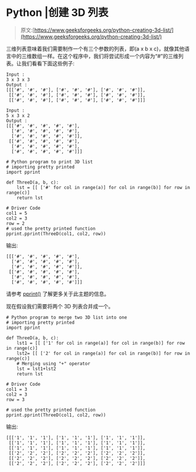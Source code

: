 # Python |创建 3D 列表

> 原文:[https://www.geeksforgeeks.org/python-creating-3d-list/](https://www.geeksforgeeks.org/python-creating-3d-list/)

三维列表意味着我们需要制作一个有三个参数的列表，即(a x b x c)，就像其他语言中的三维数组一样。在这个程序中，我们将尝试形成一个内容为“#”的三维列表。让我们看看下面这些例子:

```
Input : 
3 x 3 x 3
Output :
[[['#', '#', '#'], ['#', '#', '#'], ['#', '#', '#']],
 [['#', '#', '#'], ['#', '#', '#'], ['#', '#', '#']],
 [['#', '#', '#'], ['#', '#', '#'], ['#', '#', '#']]]

Input :
5 x 3 x 2
Output :
[[['#', '#', '#', '#', '#'],
  ['#', '#', '#', '#', '#'],
  ['#', '#', '#', '#', '#']],
 [['#', '#', '#', '#', '#'],
  ['#', '#', '#', '#', '#'],
  ['#', '#', '#', '#', '#']]]

```

```
# Python program to print 3D list
# importing pretty printed
import pprint

def ThreeD(a, b, c):
    lst = [[ ['#' for col in range(a)] for col in range(b)] for row in range(c)]
    return lst

# Driver Code
col1 = 5
col2 = 3
row = 2
# used the pretty printed function
pprint.pprint(ThreeD(col1, col2, row))
```

输出:

```
[[['#', '#', '#', '#', '#'],
  ['#', '#', '#', '#', '#'],
  ['#', '#', '#', '#', '#']],
 [['#', '#', '#', '#', '#'],
  ['#', '#', '#', '#', '#'],
  ['#', '#', '#', '#', '#']]]

```

请参考 [pprint()](https://www.geeksforgeeks.org/pprint-data-pretty-printer-python/) 了解更多关于此主题的信息。

现在假设我们需要将两个 3D 列表合并成一个。

```
# Python program to merge two 3D list into one
# importing pretty printed
import pprint

def ThreeD(a, b, c):
    lst1 = [[ ['1' for col in range(a)] for col in range(b)] for row in range(c)]
    lst2= [[ ['2' for col in range(a)] for col in range(b)] for row in range(c)]
    # Merging using "+" operator
    lst = lst1+lst2
    return lst

# Driver Code
col1 = 3
col2 = 3
row = 3

# used the pretty printed function
pprint.pprint(ThreeD(col1, col2, row))
```

输出:

```
[[['1', '1', '1'], ['1', '1', '1'], ['1', '1', '1']],
 [['1', '1', '1'], ['1', '1', '1'], ['1', '1', '1']],
 [['1', '1', '1'], ['1', '1', '1'], ['1', '1', '1']],
 [['2', '2', '2'], ['2', '2', '2'], ['2', '2', '2']],
 [['2', '2', '2'], ['2', '2', '2'], ['2', '2', '2']],
 [['2', '2', '2'], ['2', '2', '2'], ['2', '2', '2']]]

```